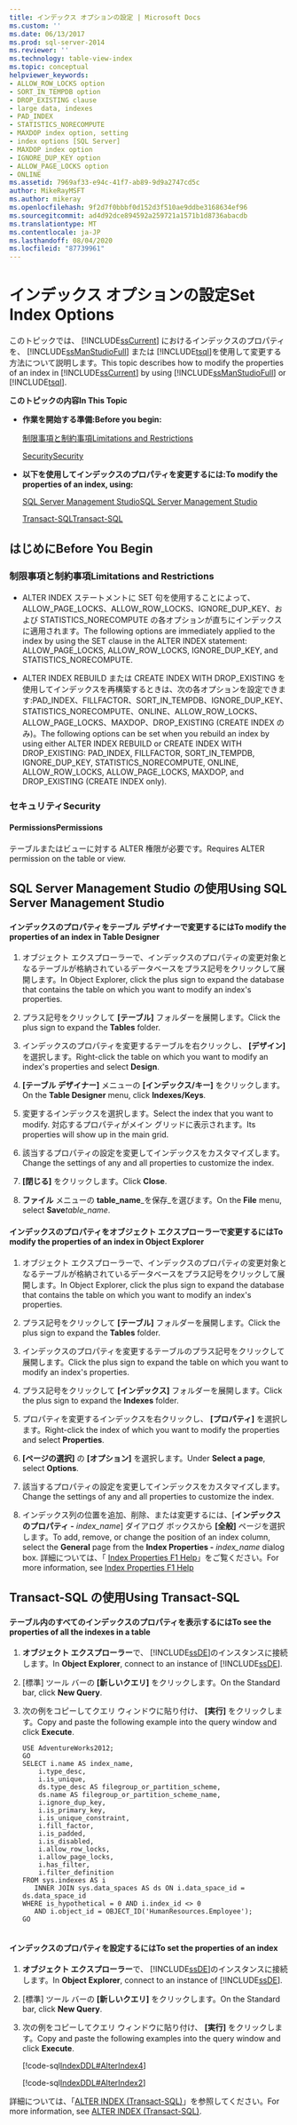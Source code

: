 ```yaml
---
title: インデックス オプションの設定 | Microsoft Docs
ms.custom: ''
ms.date: 06/13/2017
ms.prod: sql-server-2014
ms.reviewer: ''
ms.technology: table-view-index
ms.topic: conceptual
helpviewer_keywords:
- ALLOW_ROW_LOCKS option
- SORT_IN_TEMPDB option
- DROP_EXISTING clause
- large data, indexes
- PAD_INDEX
- STATISTICS_NORECOMPUTE
- MAXDOP index option, setting
- index options [SQL Server]
- MAXDOP index option
- IGNORE_DUP_KEY option
- ALLOW_PAGE_LOCKS option
- ONLINE
ms.assetid: 7969af33-e94c-41f7-ab89-9d9a2747cd5c
author: MikeRayMSFT
ms.author: mikeray
ms.openlocfilehash: 9f2d7f0bbbf0d152d3f510ae9ddbe3168634ef96
ms.sourcegitcommit: ad4d92dce894592a259721a1571b1d8736abacdb
ms.translationtype: MT
ms.contentlocale: ja-JP
ms.lasthandoff: 08/04/2020
ms.locfileid: "87739961"
---
```

# <a name="set-index-options"></a><span data-ttu-id="0bb24-102">インデックス オプションの設定</span><span class="sxs-lookup"><span data-stu-id="0bb24-102">Set Index Options</span></span>
  <span data-ttu-id="0bb24-103">このトピックでは、 [!INCLUDE[ssCurrent](../../includes/sscurrent-md.md)] におけるインデックスのプロパティを、 [!INCLUDE[ssManStudioFull](../../includes/ssmanstudiofull-md.md)] または [!INCLUDE[tsql](../../includes/tsql-md.md)]を使用して変更する方法について説明します。</span><span class="sxs-lookup"><span data-stu-id="0bb24-103">This topic describes how to modify the properties of an index in [!INCLUDE[ssCurrent](../../includes/sscurrent-md.md)] by using [!INCLUDE[ssManStudioFull](../../includes/ssmanstudiofull-md.md)] or [!INCLUDE[tsql](../../includes/tsql-md.md)].</span></span>  
  
 <span data-ttu-id="0bb24-104">**このトピックの内容**</span><span class="sxs-lookup"><span data-stu-id="0bb24-104">**In This Topic**</span></span>  
  
-   <span data-ttu-id="0bb24-105">**作業を開始する準備:**</span><span class="sxs-lookup"><span data-stu-id="0bb24-105">**Before you begin:**</span></span>  
  
     [<span data-ttu-id="0bb24-106">制限事項と制約事項</span><span class="sxs-lookup"><span data-stu-id="0bb24-106">Limitations and Restrictions</span></span>](#Restrictions)  
  
     [<span data-ttu-id="0bb24-107">Security</span><span class="sxs-lookup"><span data-stu-id="0bb24-107">Security</span></span>](#Security)  
  
-   <span data-ttu-id="0bb24-108">**以下を使用してインデックスのプロパティを変更するには:**</span><span class="sxs-lookup"><span data-stu-id="0bb24-108">**To modify the properties of an index, using:**</span></span>  
  
     [<span data-ttu-id="0bb24-109">SQL Server Management Studio</span><span class="sxs-lookup"><span data-stu-id="0bb24-109">SQL Server Management Studio</span></span>](#SSMSProcedure)  
  
     [<span data-ttu-id="0bb24-110">Transact-SQL</span><span class="sxs-lookup"><span data-stu-id="0bb24-110">Transact-SQL</span></span>](#TsqlProcedure)  
  
##  <a name="before-you-begin"></a><a name="BeforeYouBegin"></a> <span data-ttu-id="0bb24-111">はじめに</span><span class="sxs-lookup"><span data-stu-id="0bb24-111">Before You Begin</span></span>  
  
###  <a name="limitations-and-restrictions"></a><a name="Restrictions"></a> <span data-ttu-id="0bb24-112">制限事項と制約事項</span><span class="sxs-lookup"><span data-stu-id="0bb24-112">Limitations and Restrictions</span></span>  
  
-   <span data-ttu-id="0bb24-113">ALTER INDEX ステートメントに SET 句を使用することによって、ALLOW_PAGE_LOCKS、ALLOW_ROW_LOCKS、IGNORE_DUP_KEY、および STATISTICS_NORECOMPUTE の各オプションが直ちにインデックスに適用されます。</span><span class="sxs-lookup"><span data-stu-id="0bb24-113">The following options are immediately applied to the index by using the SET clause in the ALTER INDEX statement: ALLOW_PAGE_LOCKS, ALLOW_ROW_LOCKS, IGNORE_DUP_KEY, and STATISTICS_NORECOMPUTE.</span></span>  
  
-   <span data-ttu-id="0bb24-114">ALTER INDEX REBUILD または CREATE INDEX WITH DROP_EXISTING を使用してインデックスを再構築するときは、次の各オプションを設定できます:PAD_INDEX、FILLFACTOR、SORT_IN_TEMPDB、IGNORE_DUP_KEY、STATISTICS_NORECOMPUTE、ONLINE、ALLOW_ROW_LOCKS、ALLOW_PAGE_LOCKS、MAXDOP、DROP_EXISTING (CREATE INDEX のみ)。</span><span class="sxs-lookup"><span data-stu-id="0bb24-114">The following options can be set when you rebuild an index by using either ALTER INDEX REBUILD or CREATE INDEX WITH DROP_EXISTING: PAD_INDEX, FILLFACTOR, SORT_IN_TEMPDB, IGNORE_DUP_KEY, STATISTICS_NORECOMPUTE, ONLINE, ALLOW_ROW_LOCKS, ALLOW_PAGE_LOCKS, MAXDOP, and DROP_EXISTING (CREATE INDEX only).</span></span>  
  
###  <a name="security"></a><a name="Security"></a> <span data-ttu-id="0bb24-115">セキュリティ</span><span class="sxs-lookup"><span data-stu-id="0bb24-115">Security</span></span>  
  
####  <a name="permissions"></a><a name="Permissions"></a> <span data-ttu-id="0bb24-116">Permissions</span><span class="sxs-lookup"><span data-stu-id="0bb24-116">Permissions</span></span>  
 <span data-ttu-id="0bb24-117">テーブルまたはビューに対する ALTER 権限が必要です。</span><span class="sxs-lookup"><span data-stu-id="0bb24-117">Requires ALTER permission on the table or view.</span></span>  
  
##  <a name="using-sql-server-management-studio"></a><a name="SSMSProcedure"></a> <span data-ttu-id="0bb24-118">SQL Server Management Studio の使用</span><span class="sxs-lookup"><span data-stu-id="0bb24-118">Using SQL Server Management Studio</span></span>  
  
#### <a name="to-modify-the-properties-of-an-index-in-table-designer"></a><span data-ttu-id="0bb24-119">インデックスのプロパティをテーブル デザイナーで変更するには</span><span class="sxs-lookup"><span data-stu-id="0bb24-119">To modify the properties of an index in Table Designer</span></span>  
  
1.  <span data-ttu-id="0bb24-120">オブジェクト エクスプローラーで、インデックスのプロパティの変更対象となるテーブルが格納されているデータベースをプラス記号をクリックして展開します。</span><span class="sxs-lookup"><span data-stu-id="0bb24-120">In Object Explorer, click the plus sign to expand the database that contains the table on which you want to modify an index's properties.</span></span>  
  
2.  <span data-ttu-id="0bb24-121">プラス記号をクリックして **[テーブル]** フォルダーを展開します。</span><span class="sxs-lookup"><span data-stu-id="0bb24-121">Click the plus sign to expand the **Tables** folder.</span></span>  
  
3.  <span data-ttu-id="0bb24-122">インデックスのプロパティを変更するテーブルを右クリックし、 **[デザイン]** を選択します。</span><span class="sxs-lookup"><span data-stu-id="0bb24-122">Right-click the table on which you want to modify an index's properties and select **Design**.</span></span>  
  
4.  <span data-ttu-id="0bb24-123">**[テーブル デザイナー]** メニューの **[インデックス/キー]** をクリックします。</span><span class="sxs-lookup"><span data-stu-id="0bb24-123">On the **Table Designer** menu, click **Indexes/Keys**.</span></span>  
  
5.  <span data-ttu-id="0bb24-124">変更するインデックスを選択します。</span><span class="sxs-lookup"><span data-stu-id="0bb24-124">Select the index that you want to modify.</span></span> <span data-ttu-id="0bb24-125">対応するプロパティがメイン グリッドに表示されます。</span><span class="sxs-lookup"><span data-stu-id="0bb24-125">Its properties will show up in the main grid.</span></span>  
  
6.  <span data-ttu-id="0bb24-126">該当するプロパティの設定を変更してインデックスをカスタマイズします。</span><span class="sxs-lookup"><span data-stu-id="0bb24-126">Change the settings of any and all properties to customize the index.</span></span>  
  
7.  <span data-ttu-id="0bb24-127">**[閉じる]** をクリックします。</span><span class="sxs-lookup"><span data-stu-id="0bb24-127">Click **Close**.</span></span>  
  
8.  <span data-ttu-id="0bb24-128">**ファイル** メニューの **table_name**_を保存_を選びます。</span><span class="sxs-lookup"><span data-stu-id="0bb24-128">On the **File** menu, select **Save**_table_name_.</span></span>  
  
#### <a name="to-modify-the-properties-of-an-index-in-object-explorer"></a><span data-ttu-id="0bb24-129">インデックスのプロパティをオブジェクト エクスプローラーで変更するには</span><span class="sxs-lookup"><span data-stu-id="0bb24-129">To modify the properties of an index in Object Explorer</span></span>  
  
1.  <span data-ttu-id="0bb24-130">オブジェクト エクスプローラーで、インデックスのプロパティの変更対象となるテーブルが格納されているデータベースをプラス記号をクリックして展開します。</span><span class="sxs-lookup"><span data-stu-id="0bb24-130">In Object Explorer, click the plus sign to expand the database that contains the table on which you want to modify an index's properties.</span></span>  
  
2.  <span data-ttu-id="0bb24-131">プラス記号をクリックして **[テーブル]** フォルダーを展開します。</span><span class="sxs-lookup"><span data-stu-id="0bb24-131">Click the plus sign to expand the **Tables** folder.</span></span>  
  
3.  <span data-ttu-id="0bb24-132">インデックスのプロパティを変更するテーブルのプラス記号をクリックして展開します。</span><span class="sxs-lookup"><span data-stu-id="0bb24-132">Click the plus sign to expand the table on which you want to modify an index's properties.</span></span>  
  
4.  <span data-ttu-id="0bb24-133">プラス記号をクリックして **[インデックス]** フォルダーを展開します。</span><span class="sxs-lookup"><span data-stu-id="0bb24-133">Click the plus sign to expand the **Indexes** folder.</span></span>  
  
5.  <span data-ttu-id="0bb24-134">プロパティを変更するインデックスを右クリックし、 **[プロパティ]** を選択します。</span><span class="sxs-lookup"><span data-stu-id="0bb24-134">Right-click the index of which you want to modify the properties and select **Properties**.</span></span>  
  
6.  <span data-ttu-id="0bb24-135">**[ページの選択]** の **[オプション]** を選択します。</span><span class="sxs-lookup"><span data-stu-id="0bb24-135">Under **Select a page**, select **Options**.</span></span>  
  
7.  <span data-ttu-id="0bb24-136">該当するプロパティの設定を変更してインデックスをカスタマイズします。</span><span class="sxs-lookup"><span data-stu-id="0bb24-136">Change the settings of any and all properties to customize the index.</span></span>  
  
8.  <span data-ttu-id="0bb24-137">インデックス列の位置を追加、削除、または変更するには、[**インデックスのプロパティ -** _index_name_] ダイアログ ボックスから **[全般]** ページを選択します。</span><span class="sxs-lookup"><span data-stu-id="0bb24-137">To add, remove, or change the position of an index column, select the **General** page from the **Index Properties -** _index_name_ dialog box.</span></span> <span data-ttu-id="0bb24-138">詳細については、「 [Index Properties F1 Help](index-properties-f1-help.md)」をご覧ください。</span><span class="sxs-lookup"><span data-stu-id="0bb24-138">For more information, see [Index Properties F1 Help](index-properties-f1-help.md)</span></span>  
  
##  <a name="using-transact-sql"></a><a name="TsqlProcedure"></a> <span data-ttu-id="0bb24-139">Transact-SQL の使用</span><span class="sxs-lookup"><span data-stu-id="0bb24-139">Using Transact-SQL</span></span>  
  
#### <a name="to-see-the-properties-of-all-the-indexes-in-a-table"></a><span data-ttu-id="0bb24-140">テーブル内のすべてのインデックスのプロパティを表示するには</span><span class="sxs-lookup"><span data-stu-id="0bb24-140">To see the properties of all the indexes in a table</span></span>  
  
1.  <span data-ttu-id="0bb24-141">**オブジェクト エクスプローラー**で、 [!INCLUDE[ssDE](../../includes/ssde-md.md)]のインスタンスに接続します。</span><span class="sxs-lookup"><span data-stu-id="0bb24-141">In **Object Explorer**, connect to an instance of [!INCLUDE[ssDE](../../includes/ssde-md.md)].</span></span>  
  
2.  <span data-ttu-id="0bb24-142">[標準] ツール バーの **[新しいクエリ]** をクリックします。</span><span class="sxs-lookup"><span data-stu-id="0bb24-142">On the Standard bar, click **New Query**.</span></span>  
  
3.  <span data-ttu-id="0bb24-143">次の例をコピーしてクエリ ウィンドウに貼り付け、 **[実行]** をクリックします。</span><span class="sxs-lookup"><span data-stu-id="0bb24-143">Copy and paste the following example into the query window and click **Execute**.</span></span>  
  
    ```  
    USE AdventureWorks2012;  
    GO  
    SELECT i.name AS index_name,   
        i.type_desc,   
        i.is_unique,   
        ds.type_desc AS filegroup_or_partition_scheme,   
        ds.name AS filegroup_or_partition_scheme_name,   
        i.ignore_dup_key,   
        i.is_primary_key,   
        i.is_unique_constraint,   
        i.fill_factor,   
        i.is_padded,   
        i.is_disabled,   
        i.allow_row_locks,   
        i.allow_page_locks,   
        i.has_filter,   
        i.filter_definition  
    FROM sys.indexes AS i  
       INNER JOIN sys.data_spaces AS ds ON i.data_space_id = ds.data_space_id  
    WHERE is_hypothetical = 0 AND i.index_id <> 0   
       AND i.object_id = OBJECT_ID('HumanResources.Employee');   
    GO  
  
    ```  
  
#### <a name="to-set-the-properties-of-an-index"></a><span data-ttu-id="0bb24-144">インデックスのプロパティを設定するには</span><span class="sxs-lookup"><span data-stu-id="0bb24-144">To set the properties of an index</span></span>  
  
1.  <span data-ttu-id="0bb24-145">**オブジェクト エクスプローラー**で、 [!INCLUDE[ssDE](../../includes/ssde-md.md)]のインスタンスに接続します。</span><span class="sxs-lookup"><span data-stu-id="0bb24-145">In **Object Explorer**, connect to an instance of [!INCLUDE[ssDE](../../includes/ssde-md.md)].</span></span>  
  
2.  <span data-ttu-id="0bb24-146">[標準] ツール バーの **[新しいクエリ]** をクリックします。</span><span class="sxs-lookup"><span data-stu-id="0bb24-146">On the Standard bar, click **New Query**.</span></span>  
  
3.  <span data-ttu-id="0bb24-147">次の例をコピーしてクエリ ウィンドウに貼り付け、 **[実行]** をクリックします。</span><span class="sxs-lookup"><span data-stu-id="0bb24-147">Copy and paste the following examples into the query window and click **Execute**.</span></span>  
  
     [!code-sql[IndexDDL#AlterIndex4](../../snippets/tsql/SQL14/tsql/indexddl/transact-sql/alterindex.sql#alterindex4)]  
  
     [!code-sql[IndexDDL#AlterIndex2](../../snippets/tsql/SQL14/tsql/indexddl/transact-sql/alterindex.sql#alterindex2)]  
  
 <span data-ttu-id="0bb24-148">詳細については、「[ALTER INDEX &#40;Transact-SQL&#41;](/sql/t-sql/statements/alter-index-transact-sql)」を参照してください。</span><span class="sxs-lookup"><span data-stu-id="0bb24-148">For more information, see [ALTER INDEX &#40;Transact-SQL&#41;](/sql/t-sql/statements/alter-index-transact-sql).</span></span>  
  
  
